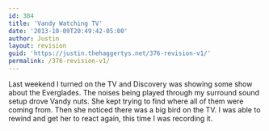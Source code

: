 ```yaml
---
id: 384
title: 'Vandy Watching TV'
date: '2013-10-09T20:49:42-05:00'
author: Justin
layout: revision
guid: 'https://justin.thehaggertys.net/376-revision-v1/'
permalink: /376-revision-v1/
---
```


Last weekend I turned on the TV and Discovery was showing some show about the Everglades. The noises being played through my surround sound setup drove Vandy nuts. She kept trying to find where all of them were coming from. Then she noticed there was a big bird on the TV. I was able to rewind and get her to react again, this time I was recording it.

<object height="344" width="425"><param name="movie" value="https://www.youtube.com/v/4nqpy0qSuyU&hl=en&fs=1"></param><param name="allowFullScreen" value="true"></param><param name="allowscriptaccess" value="always"></param><embed allowfullscreen="true" allowscriptaccess="always" height="344" src="https://www.youtube.com/v/4nqpy0qSuyU&hl=en&fs=1" type="application/x-shockwave-flash" width="425"></embed></object>